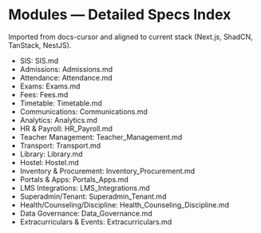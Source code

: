 # Modules — Detailed Specs Index

Imported from docs-cursor and aligned to current stack (Next.js, ShadCN, TanStack, NestJS).

- SIS: SIS.md
- Admissions: Admissions.md
- Attendance: Attendance.md
- Exams: Exams.md
- Fees: Fees.md
- Timetable: Timetable.md
- Communications: Communications.md
- Analytics: Analytics.md
- HR & Payroll: HR_Payroll.md
- Teacher Management: Teacher_Management.md
- Transport: Transport.md
- Library: Library.md
- Hostel: Hostel.md
- Inventory & Procurement: Inventory_Procurement.md
- Portals & Apps: Portals_Apps.md
- LMS Integrations: LMS_Integrations.md
- Superadmin/Tenant: Superadmin_Tenant.md
- Health/Counseling/Discipline: Health_Counseling_Discipline.md
- Data Governance: Data_Governance.md
 - Extracurriculars & Events: Extracurriculars.md

